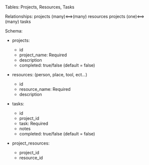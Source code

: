 Tables: Projects, Resources, Tasks

Relationships:
  projects (many)<==>(many) resources
  projects (one)<==>(many) tasks

Schema:
- projects:
  - id
  - project_name: Required
  - description
  - completed: true/false (default = false)

- resources: (person, place, tool, ect...)
  - id
  - resource_name: Required
  - description

- tasks:
  - id
  - project_id
  - task: Required
  - notes
  - completed: true/false (default = false)

- project_resources:
  - project_id
  - resource_id